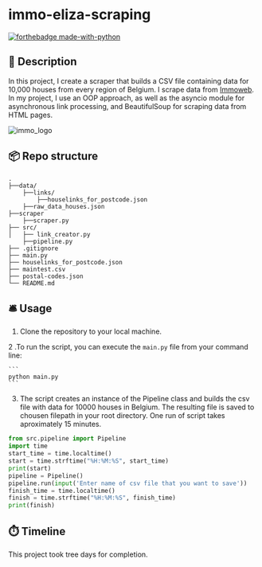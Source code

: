 # immo-eliza-scraping
[![forthebadge made-with-python](https://ForTheBadge.com/images/badges/made-with-python.svg)](https://www.python.org/)


## 🏢 Description

In this project, I create a scraper that builds a CSV file containing data for 10,000 houses from every region of Belgium. I scrape data from [Immoweb](https://www.immoweb.be/en/). In my project, I use an OOP approach, as well as the asyncio module for asynchronous link processing, and BeautifulSoup for scraping data from HTML pages.







![immo_logo](https://is1-ssl.mzstatic.com/image/thumb/Purple221/v4/f9/e5/3c/f9e53c99-f50b-3f13-b2b8-558d80c48783/AppIcon-0-0-1x_U007epad-0-0-0-85-220.png/1200x630wa.png)

## 📦 Repo structure

```
.
├──data/
    ├──links/
        ├──houselinks_for_postcode.json
    ├──raw_data_houses.json
├──scraper
    ├──scraper.py
├── src/
│   ├── link_creator.py 
    ├──pipeline.py
├── .gitignore
├── main.py
├── houselinks_for_postcode.json
├── maintest.csv
├── postal-codes.json
└── README.md
```

## 🛎️ Usage
1. Clone the repository to your local machine.



2 .To run the script, you can execute the `main.py` file from your command line:

    ```
    python main.py
    ```

3. The script creates an instance of the Pipeline class and builds the csv file with data for 10000 houses in Belgium.
   The resulting file is saved to chousen filepath in your root directory.
   One run of script takes aproximately 15 minutes.

```python
from src.pipeline import Pipeline
import time
start_time = time.localtime()
start = time.strftime("%H:%M:%S", start_time)
print(start)
pipeline = Pipeline()
pipeline.run(input('Enter name of csv file that you want to save'))
finish_time = time.localtime()
finish = time.strftime("%H:%M:%S", finish_time)
print(finish)
```
## ⏱️ Timeline

This project took tree days for completion.

